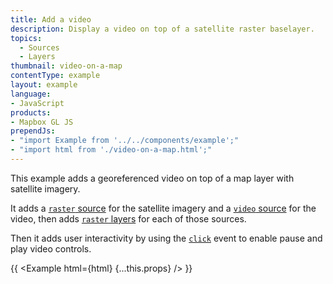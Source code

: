 ```yaml
---
title: Add a video
description: Display a video on top of a satellite raster baselayer.
topics:
  - Sources
  - Layers
thumbnail: video-on-a-map
contentType: example
layout: example
language:
- JavaScript
products:
- Mapbox GL JS
prependJs:
- "import Example from '../../components/example';"
- "import html from './video-on-a-map.html';"
---
```


This example adds a georeferenced video on top of a map layer with satellite imagery.

It adds a [`raster` source](/mapbox-gl-js/style-spec/sources/#raster) for the satellite imagery and a [`video` source](/mapbox-gl-js/style-spec/sources/#video) for the video, then adds [`raster` layers](/mapbox-gl-js/style-spec/layers/#raster) for each of those sources.

Then it adds user interactivity by using the [`click`](/mapbox-gl-js/api/map/#map.event:click) event to enable pause and play video controls.

{{ <Example html={html} {...this.props} /> }}
